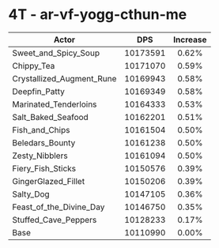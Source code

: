 # 4T - ar-vf-yogg-cthun-me
| Actor | DPS | Increase |
|---|:---:|:---:|
|Sweet_and_Spicy_Soup|10173591|0.62%|
|Chippy_Tea|10171070|0.59%|
|Crystallized_Augment_Rune|10169943|0.58%|
|Deepfin_Patty|10169349|0.58%|
|Marinated_Tenderloins|10164333|0.53%|
|Salt_Baked_Seafood|10162201|0.51%|
|Fish_and_Chips|10161504|0.50%|
|Beledars_Bounty|10161238|0.50%|
|Zesty_Nibblers|10161094|0.50%|
|Fiery_Fish_Sticks|10150576|0.39%|
|GingerGlazed_Fillet|10150206|0.39%|
|Salty_Dog|10147105|0.36%|
|Feast_of_the_Divine_Day|10146750|0.35%|
|Stuffed_Cave_Peppers|10128233|0.17%|
|Base|10110990|0.00%|
